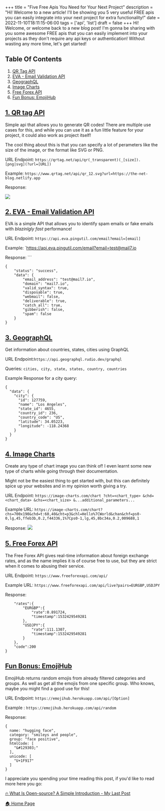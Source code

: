 +++
title = "Five Free Apis You Need for Your Next Project"
description = "Hi! Welcome to a new article! I'll be showing you 5 very useful FREE apis you can easily integrate into your next project for extra functionality!"
date = 2022-11-10T18:11:15-06:00
tags = ['api', 'list']
draft = false
+++
Hi! Welcome, or welcome back to a new blog post! I'm gonna be sharing with you some awesome FREE apis that you can easily implement  into your projects as they don't require any api keys or authentication! Without wasting any more time, let's get started!
<!--more-->

## Table Of Contents
1. [QR Tag API](#qr-tag-api)
2. [EVA - Email Validation API](#eva-email-validation-api)
3. [GeographQL](#geographql)
4. [Image Charts](#image-charts)
5. [Free Forex API](#free-forex-api)
6. [Fun Bonus: EmojiHub](#fun-bonus-emoji-hub)

## [1. QR tag API](https://www.qrtag.net/api/)
Simple api that allows you to generate QR codes! There are multiple use cases for this, and while you can use it as a fun little feature for your project, it could also work as project itself! 

The cool thing about this is that you can specify a lot of perameters like the size of the image, or the format like SVG or PNG.


URL Endpoint: `https://qrtag.net/api/qr(_transparent)(_[size]).[png|svg](?url=[URL])`


Example: `https://www.qrtag.net/api/qr_12.svg?url=https://the-net-blog.netlify.app`

Response: 

![](https://www.qrtag.net/api/qr_8.svg?url=https://the-net-blog.netlify.app)


## [2. EVA - Email Validation API](https://freeforexapi.com/Home/Api) 
EVA is a simple API that allows you to identify spam emails or fake emails with *blazinlgly fast* performance! 


URL Endpoint: `https://api.eva.pingutil.com/email?email=[email]`


Example: `https://api.eva.pingutil.com/email?email=test@mail7.io

Response: ```
```
{
    "status": "success",
    "data": {
        "email_address": "test@mail7.io",
        "domain": "mail7.io",
        "valid_syntax": true,
        "disposable": true,
        "webmail": false,
        "deliverable": true,
        "catch_all": true,
        "gibberish": false,
        "spam": false
    }
}
```

## [3.  GeographQL](https://geographql.netlify.app/) 
Get information about countries, states, cities using GraphQL


URL Endpoint:`https://api.geographql.rudio.dev/graphql`

Queries: `cities, city, state, states, country, countries`

Example Response for a city query: 
```
{
  "data": {
    "city": {
      "id": 127759,
      "name": "Los Angeles",
      "state_id": 4655,
      "country_id": 236,
      "country_code": "US",
      "latitude": 34.05223,
      "longitude": -118.24368
    }
  }
}
```


## [4. Image Charts](https://documentation.image-charts.com/)
Create any type of chart image you can think of! I even learnt some new type of charts while going through their documentation.

Might not be the easiest thing to get started with, but this can definitely spice up your websites and in my opinion worth giving a try.

URL Endpoint: `https://image-charts.com/chart ?cht=<chart_type> &chd=<chart_data> &chs=<chart_size> &...additional_parameters...`


Example URL: `https://image-charts.com/chart?chs=700x190&chd=t:60,40&cht=p3&chl=Hello%7CWorld&chan&chf=ps0-0,lg,45,ffeb3b,0.2,f44336,1%7Cps0-1,lg,45,8bc34a,0.2,009688,1`

Response: ![](https://image-charts.com/chart?chs=700x190&chd=t:60,40&cht=p3&chl=Hello%7CWorld&chan&chf=ps0-0,lg,45,ffeb3b,0.2,f44336,1%7Cps0-1,lg,45,8bc34a,0.2,009688,1)


## [5. Free Forex API](https://freeforexapi.com/Home/Api) 
The Free Forex API gives real-time information about foreign exchange rates, and as the name implies it is of course free to use, but they are strict when it comes to abusing their service.

URL Endpoint: `https://www.freeforexapi.com/api/` 

Example URL: `https://www.freeforexapi.com/api/live?pairs=EURGBP,USDJPY`

Response: 
```{
    "rates":{
        "EURGBP":{
            "rate":0.891724,
            "timestamp":1532429549281
        },
        "USDJPY":{
            "rate":111.1307,
            "timestamp":1532429549281
        }
    },
    "code":200
}
```


## [Fun Bonus:  EmojiHub](https://github.com/cheatsnake/emojihub)
EmojiHub returns random emojis from already filtered categories and groups. As well as get all the emojis from one specific group. Who knows, maybe you might find a good use for this!

URL Endpoint: `https://emojihub.herokuapp.com/api/[Option]`


Example : `https://emojihub.herokuapp.com/api/random`

Response: 
```
{
  name: "hugging face",
  category: "smileys and people",
  group: "face positive",
  htmlCode: [
    "&#129303;"
  ],
  unicode: [
    "U+1F917"
  ]
}
```

I appreciate you spending your time reading this post, if you'd like to read more here you go:

[🔥  What Is Open-source? A Simple Introduction - My Last Post](https://the-net-blog.netlify.app/post/get-started-with-git/)

[🏠  Home Page](https://the-net-blog.netlify.app/)
